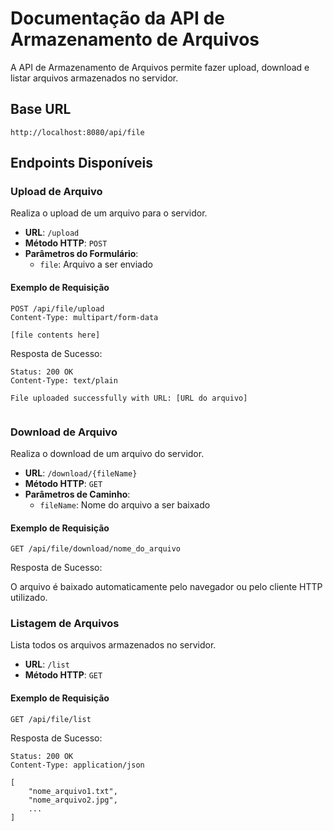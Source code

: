 <h1>Documentação da API de Armazenamento de Arquivos</h1>

<p>A API de Armazenamento de Arquivos permite fazer upload, download e listar arquivos armazenados no servidor.</p>

<h2>Base URL</h2>

<pre><code>http://localhost:8080/api/file</code></pre>

<h2>Endpoints Disponíveis</h2>

<h3>Upload de Arquivo</h3>

<p>Realiza o upload de um arquivo para o servidor.</p>

<ul>
    <li><strong>URL</strong>: <code>/upload</code></li>
    <li><strong>Método HTTP</strong>: <code>POST</code></li>
    <li><strong>Parâmetros do Formulário</strong>:
        <ul>
            <li><code>file</code>: Arquivo a ser enviado</li>
        </ul>
    </li>
</ul>

<h4>Exemplo de Requisição</h4>

<pre><code>POST /api/file/upload
Content-Type: multipart/form-data

[file contents here]
</code></pre>

<p>Resposta de Sucesso:</p>

<pre><code>Status: 200 OK
Content-Type: text/plain

File uploaded successfully with URL: [URL do arquivo]

</code></pre>

<h3>Download de Arquivo</h3>

<p>Realiza o download de um arquivo do servidor.</p>

<ul>
    <li><strong>URL</strong>: <code>/download/{fileName}</code></li>
    <li><strong>Método HTTP</strong>: <code>GET</code></li>
    <li><strong>Parâmetros de Caminho</strong>:
        <ul>
            <li><code>fileName</code>: Nome do arquivo a ser baixado</li>
        </ul>
    </li>
</ul>

<h4>Exemplo de Requisição</h4>

<pre><code>GET /api/file/download/nome_do_arquivo</code></pre>

<p>Resposta de Sucesso:</p>

<p>O arquivo é baixado automaticamente pelo navegador ou pelo cliente HTTP utilizado.</p>

<h3>Listagem de Arquivos</h3>

<p>Lista todos os arquivos armazenados no servidor.</p>

<ul>
    <li><strong>URL</strong>: <code>/list</code></li>
    <li><strong>Método HTTP</strong>: <code>GET</code></li>
</ul>

<h4>Exemplo de Requisição</h4>

<pre><code>GET /api/file/list</code></pre>

<p>Resposta de Sucesso:</p>

<pre><code>Status: 200 OK
Content-Type: application/json

[
    "nome_arquivo1.txt",
    "nome_arquivo2.jpg",
    ...
]
</code></pre>

